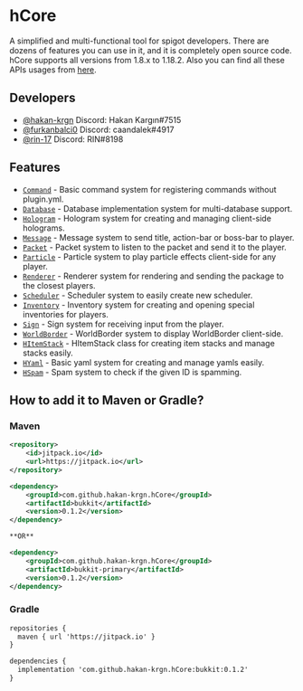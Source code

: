 # hCore

A simplified and multi-functional tool for spigot developers. There are dozens of features you can use in it, and it is
completely open source code. hCore supports all versions from 1.8.x to 1.18.2. Also you can find all these APIs usages
from [here](https://github.com/hakan-krgn/hCore/wiki).

## Developers

- [@hakan-krgn](https://github.com/hakan-krgn) Discord: Hakan Kargın#7515
- [@furkanbalci0](https://github.com/furkanbalci0) Discord: caandalek#4917
- [@rin-17](https://github.com/rin-17) Discord: RIN#8198

## Features

- [`Command`](https://github.com/hakan-krgn/hCore/wiki/command) - Basic command system for registering commands without
  plugin.yml.
- [`Database`](https://github.com/hakan-krgn/hCore/wiki/database) - Database implementation system for multi-database
  support.
- [`Hologram`](https://github.com/hakan-krgn/hCore/wiki/hologram) - Hologram system for creating and managing
  client-side holograms.
- [`Message`](https://github.com/hakan-krgn/hCore/wiki/message) - Message system to send title, action-bar or boss-bar
  to player.
- [`Packet`](https://github.com/hakan-krgn/hCore/wiki/packet) - Packet system to listen to the packet and send it to the
  player.
- [`Particle`](https://github.com/hakan-krgn/hCore/wiki/particle) - Particle system to play particle effects client-side
  for any player.
- [`Renderer`](https://github.com/hakan-krgn/hCore/wiki/renderer) - Renderer system for rendering and sending the
  package to the closest players.
- [`Scheduler`](https://github.com/hakan-krgn/hCore/wiki/scheduler) - Scheduler system to easily create new scheduler.
- [`Inventory`](https://github.com/hakan-krgn/hCore/wiki/inventory) - Inventory system for creating and opening special
  inventories for players.
- [`Sign`](https://github.com/hakan-krgn/hCore/wiki/sign) - Sign system for receiving input from the player.
- [`WorldBorder`](https://github.com/hakan-krgn/hCore/wiki/worldborder) - WorldBorder system to display WorldBorder
  client-side.
- [`HItemStack`](https://github.com/hakan-krgn/hCore/wiki/itemstack) - HItemStack class for creating item stacks and
  manage stacks easily.
- [`HYaml`](https://github.com/hakan-krgn/hCore/wiki/hyaml) - Basic yaml system for creating and manage yamls easily.
- [`HSpam`](https://github.com/hakan-krgn/hCore/wiki/hyaml) - Spam system to check if the given ID is spamming.

## How to add it to Maven or Gradle?

### Maven

``` xml
<repository>
    <id>jitpack.io</id>
    <url>https://jitpack.io</url>
</repository>

<dependency>
    <groupId>com.github.hakan-krgn.hCore</groupId>
    <artifactId>bukkit</artifactId>
    <version>0.1.2</version>
</dependency>

**OR**

<dependency>
    <groupId>com.github.hakan-krgn.hCore</groupId>
    <artifactId>bukkit-primary</artifactId>
    <version>0.1.2</version>
</dependency>
```

### Gradle

``` xml
repositories {
  maven { url 'https://jitpack.io' }
}

dependencies {
  implementation 'com.github.hakan-krgn.hCore:bukkit:0.1.2'
}
```
